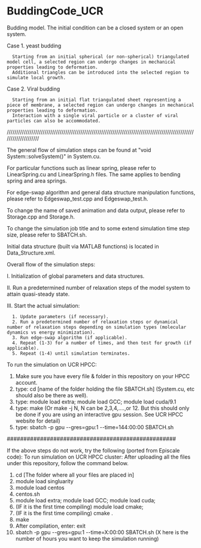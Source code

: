 # BuddingCode_UCR
Budding model. The initial condition can be a closed system or an open system.

Case 1. yeast budding

      Starting from an initial spherical (or non-spherical) triangulated model cell, a selected region can undergo changes in mechanical properties leading to deformation. 
      Additional triangles can be introduced into the selected region to simulate local growth.

Case 2. Viral budding

      Starting from an initial flat triangulated sheet representing a piece of membrane, a selected region can undergo changes in mechanical properties leading to deformation.
      Interaction with a single viral particle or a cluster of viral particles can also be accommodated.


////////////////////////////////////////////////////////////////////////////////////////////////////////////////////

The general flow of simulation steps can be found at "void System::solveSystem()" in System.cu.

For particular functions such as linear spring, please refer to LinearSpring.cu and LinearSpring.h files. The same applies to bending spring and area springs.

For edge-swap algorithm and general data structure manipulation functions, please refer to Edgeswap_test.cpp and Edgeswap_test.h.

To change the name of saved animation and data output, please refer to Storage.cpp and Storage.h.

To change the simulation job title and to some extend simulation time step size, please refer to SBATCH.sh.

Initial data structure (built via MATLAB functions) is located in Data_Structure.xml.

Overall flow of the simulation steps:

I. Initialization of global parameters and data structures.

II. Run a predetermined number of relaxation steps of the model system to attain quasi-steady state.

III. Start the actual simulation:

      1. Update parameters (if necessary).
      2. Run a predetermined number of relaxation steps or dynamical number of relaxation steps depending on simulation types (molecular dynamics vs energy minimization).
      3. Run edge-swap algorithm (if applicable).
      4. Repeat (1-3) for a number of times, and then test for growth (if applicable).
      5. Repeat (1-4) until simulation terminates.

To run the simulation on UCR HPCC:
1. Make sure you have every file & folder in this repository on your HPCC account.
2. type: cd [name of the folder holding the file SBATCH.sh] (System.cu, etc should also be there as well).
3. type: module load extra; module load GCC; module load cuda/9.1
4. type: make (Or make -j N, N can be 2,3,4,....,or 12. But this should only be done if you are using an interactive gpu session. See UCR HPCC website for detail)
5. type: sbatch -p gpu --gres=gpu:1 --time=144:00:00 SBATCH.sh 

###################################################

If the above steps do not work, try the following (ported from Episcale code):
To run simulation on UCR HPCC cluster: 
After uploading all the files under this repository, follow the command below.
1. cd [The folder where all your files are placed in]
2.  module load singluarity
3.  module load centos
4.  centos.sh
5.  module load extra; module load GCC; module load cuda;
6.  (IF it is the first time compiling) module load cmake;
7.  (IF it is the first time compiling) cmake .
8.  make
9.  After compilation, enter: exit
10. sbatch -p gpu --gres=gpu:1 --time=X:00:00 SBATCH.sh (X here is the number of hours you want to keep the simulation running)
